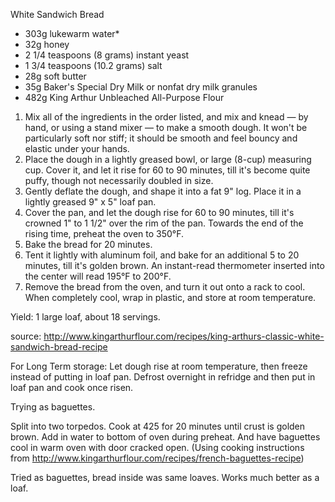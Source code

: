 White Sandwich Bread

- 303g lukewarm water*
- 32g honey
- 2 1/4 teaspoons (8 grams) instant yeast
- 1 3/4 teaspoons (10.2 grams) salt
- 28g soft butter
- 35g Baker's Special Dry Milk or nonfat dry milk granules
- 482g King Arthur Unbleached All-Purpose Flour

1. Mix all of the ingredients in the order listed, and mix and knead — by hand, or using a stand mixer — to make a smooth dough. It won't be particularly soft nor stiff; it should be smooth and feel bouncy and elastic under your hands.
2. Place the dough in a lightly greased bowl, or large (8-cup) measuring cup. Cover it, and let it rise for 60 to 90 minutes, till it's become quite puffy, though not necessarily doubled in size.
3. Gently deflate the dough, and shape it into a fat 9" log. Place it in a lightly greased 9" x 5" loaf pan.
4. Cover the pan, and let the dough rise for 60 to 90 minutes, till it's crowned 1" to 1 1/2" over the rim of the pan. Towards the end of the rising time, preheat the oven to 350°F.
5. Bake the bread for 20 minutes. 
6. Tent it lightly with aluminum foil, and bake for an additional 5 to 20 minutes, till it's golden brown. An instant-read thermometer inserted into the center will read 195°F to 200°F.
7. Remove the bread from the oven, and turn it out onto a rack to cool. When completely cool, wrap in plastic, and store at room temperature.

Yield: 1 large loaf, about 18 servings.

source: http://www.kingarthurflour.com/recipes/king-arthurs-classic-white-sandwich-bread-recipe


For Long Term storage: Let dough rise at room temperature, then freeze instead of putting in loaf pan. Defrost overnight in refridge and then put in loaf pan and cook once risen.



Trying as baguettes.

Split into two torpedos. Cook at 425 for 20 minutes until crust is golden brown. Add in water to bottom of oven during preheat. And have baguettes cool in warm oven with door cracked open. (Using cooking instructions from http://www.kingarthurflour.com/recipes/french-baguettes-recipe)

Tried as baguettes, bread inside was same loaves. Works much better as a loaf.


